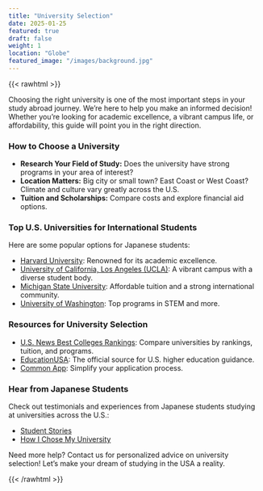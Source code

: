 ```yaml
---
title: "University Selection"
date: 2025-01-25
featured: true
draft: false
weight: 1
location: "Globe"
featured_image: "/images/background.jpg"
---
```


{{< rawhtml >}}
<div>
<p>Choosing the right university is one of the most important steps in your study abroad journey. We’re here to help you make an informed decision! Whether you’re looking for academic excellence, a vibrant campus life, or affordability, this guide will point you in the right direction.</p>

<h3>How to Choose a University</h3>
<ul>
  <li><b>Research Your Field of Study:</b> Does the university have strong programs in your area of interest?</li>
  <li><b>Location Matters:</b> Big city or small town? East Coast or West Coast? Climate and culture vary greatly across the U.S.</li>
  <li><b>Tuition and Scholarships:</b> Compare costs and explore financial aid options.</li>
</ul>

<h3>Top U.S. Universities for International Students</h3>
<p>Here are some popular options for Japanese students:</p>
<ul>
  <li><a href="https://www.harvard.edu">Harvard University</a>: Renowned for its academic excellence.</li>
  <li><a href="https://www.ucla.edu">University of California, Los Angeles (UCLA)</a>: A vibrant campus with a diverse student body.</li>
  <li><a href="https://msu.edu">Michigan State University</a>: Affordable tuition and a strong international community.</li>
  <li><a href="https://www.washington.edu">University of Washington</a>: Top programs in STEM and more.</li>
</ul>

<h3>Resources for University Selection</h3>
<ul>
  <li><a href="https://www.usnews.com/best-colleges">U.S. News Best Colleges Rankings</a>: Compare universities by rankings, tuition, and programs.</li>
  <li><a href="https://educationusa.state.gov">EducationUSA</a>: The official source for U.S. higher education guidance.</li>
  <li><a href="https://www.commonapp.org">Common App</a>: Simplify your application process.</li>
</ul>

<h3>Hear from Japanese Students</h3>
<p>Check out testimonials and experiences from Japanese students studying at universities across the U.S.:</p>
<ul>
  <li><a href="#">Student Stories</a></li>
  <li><a href="#">How I Chose My University</a></li>
</ul>

<p>Need more help? Contact us for personalized advice on university selection! Let’s make your dream of studying in the USA a reality.</p>
</div>
{{< /rawhtml >}}
<!--more-->
